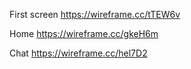First screen
https://wireframe.cc/tTEW6v

Home
https://wireframe.cc/gkeH6m

Chat
https://wireframe.cc/hel7D2
